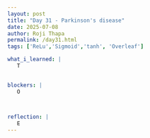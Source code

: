 ```yaml
---
layout: post
title: "Day 31 - Parkinson's disease"
date: 2025-07-08
author: Roji Thapa
permalink: /day31.html
tags: ['ReLu','Sigmoid','tanh', 'Overleaf']

what_i_learned: |
   T

  
blockers: |
   O
   


reflection: |
   E
---
```

